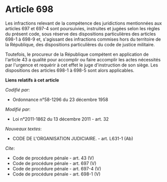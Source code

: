 # Article 698

Les infractions relevant de la compétence des juridictions mentionnées aux articles 697 et 697-4 sont poursuivies, instruites
et jugées selon les règles du présent code, sous réserve des dispositions particulières des articles 698-1 à 698-9 et,
s'agissant des infractions commises hors du territoire de la République, des dispositions particulières du code de justice
militaire. 

Toutefois, le procureur de la République compétent en application de l'article 43 a qualité pour accomplir ou faire accomplir
les actes nécessités par l'urgence et requérir à cet effet le juge d'instruction de son siège. Les dispositions des articles
698-1 à 698-5 sont alors applicables.

**Liens relatifs à cet article**

_Codifié par_:

  - Ordonnance n°58-1296 du 23 décembre 1958

_Modifié par_:

  - Loi n°2011-1862 du 13 décembre 2011 - art. 32

_Nouveaux textes_:

  - CODE DE L'ORGANISATION JUDICIAIRE. - art. L631-1 (Ab)

_Cite_:

  - Code de procédure pénale - art. 43 (V)
  - Code de procédure pénale - art. 697 (V)
  - Code de procédure pénale - art. 697-4 (V)
  - Code de procédure pénale - art. 698-1 (V)
